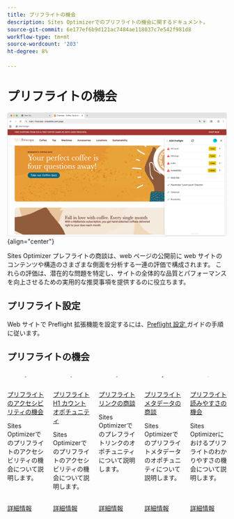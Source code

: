 ```yaml
---
title: プリフライトの機会
description: Sites Optimizerでのプリフライトの機会に関するドキュメント。
source-git-commit: 6e177ef6b9d121ac7484ae118037c7e542f981d8
workflow-type: tm+mt
source-wordcount: '203'
ht-degree: 8%

---
```



# プリフライトの機会

![プリフライトの機会](./assets/overview/hero.png){align="center"}

Sites Optimizer プレフライトの商談は、web ページの公開前に web サイトのコンテンツや構造のさまざまな側面を分析する一連の評価で構成されます。 これらの評価は、潜在的な問題を特定し、サイトの全体的な品質とパフォーマンスを向上させるための実用的な推奨事項を提供するのに役立ちます。

## プリフライト設定

Web サイトで Preflight 拡張機能を設定するには、[Preflight 設定 ](./setup.md) ガイドの手順に従います。

## プリフライトの機会

<!-- CARDS
* ./accessibility.md
* ./h1-count.md
* ./links.md
* ./meta-data.md
* ./readability.md
-->
<!-- START CARDS HTML - DO NOT MODIFY BY HAND -->
<div class="columns">
    <div class="column is-half-tablet is-half-desktop is-one-third-widescreen" aria-label="Preflight Accessibility Opportunity">
        <div class="card" style="height: 100%; display: flex; flex-direction: column; height: 100%;">
            <div class="card-image">
                <figure class="image x-is-16by9">
                    <a href="./accessibility.md" title="Preflight Accessibility Opportunity" target="_blank" rel="referrer">
                        <img class="is-bordered-r-small" src="assets/accessibility/hero.png" alt="Preflight Accessibility Opportunity"
                             style="width: 100%; aspect-ratio: 16 / 9; object-fit: cover; overflow: hidden; display: block; margin: auto;">
                    </a>
                </figure>
            </div>
            <div class="card-content is-padded-small" style="display: flex; flex-direction: column; flex-grow: 1; justify-content: space-between;">
                <div class="top-card-content">
                    <p class="headline is-size-6 has-text-weight-bold">
                        <a href="./accessibility.md" target="_blank" rel="referrer" title="Preflight Accessibility Opportunity"> プリフライトのアクセシビリティの機会 </a>
                    </p>
                    <p class="is-size-6">Sites Optimizerでのプリフライトのアクセシビリティの機会について説明します。</p>
                </div>
                <a href="./accessibility.md" target="_blank" rel="referrer" class="spectrum-Button spectrum-Button--outline spectrum-Button--primary spectrum-Button--sizeM" style="align-self: flex-start; margin-top: 1rem;">
                    <span class="spectrum-Button-label has-no-wrap has-text-weight-bold">詳細情報</span>
                </a>
            </div>
        </div>
    </div>
    <div class="column is-half-tablet is-half-desktop is-one-third-widescreen" aria-label="Preflight H1 Count Opportunity">
        <div class="card" style="height: 100%; display: flex; flex-direction: column; height: 100%;">
            <div class="card-image">
                <figure class="image x-is-16by9">
                    <a href="./h1-count.md" title="プリフライト H1 カウントオポチュニティ" target="_blank" rel="referrer">
                        <img class="is-bordered-r-small" src="assets/h1-count/hero.png" alt="プリフライト H1 カウントオポチュニティ"
                             style="width: 100%; aspect-ratio: 16 / 9; object-fit: cover; overflow: hidden; display: block; margin: auto;">
                    </a>
                </figure>
            </div>
            <div class="card-content is-padded-small" style="display: flex; flex-direction: column; flex-grow: 1; justify-content: space-between;">
                <div class="top-card-content">
                    <p class="headline is-size-6 has-text-weight-bold">
                        <a href="./h1-count.md" target="_blank" rel="referrer" title="プリフライト H1 カウントオポチュニティ"> プリフライト H1 カウントオポチュニティ </a>
                    </p>
                    <p class="is-size-6">Sites Optimizerでのプリフライトのアクセシビリティの機会について説明します。</p>
                </div>
                <a href="./h1-count.md" target="_blank" rel="referrer" class="spectrum-Button spectrum-Button--outline spectrum-Button--primary spectrum-Button--sizeM" style="align-self: flex-start; margin-top: 1rem;">
                    <span class="spectrum-Button-label has-no-wrap has-text-weight-bold">詳細情報</span>
                </a>
            </div>
        </div>
    </div>
    <div class="column is-half-tablet is-half-desktop is-one-third-widescreen" aria-label="Preflight Links Opportunity">
        <div class="card" style="height: 100%; display: flex; flex-direction: column; height: 100%;">
            <div class="card-image">
                <figure class="image x-is-16by9">
                    <a href="./links.md" title="プリフライトリンクの商談" target="_blank" rel="referrer">
                        <img class="is-bordered-r-small" src="assets/links/hero.png" alt="プリフライトリンクの商談"
                             style="width: 100%; aspect-ratio: 16 / 9; object-fit: cover; overflow: hidden; display: block; margin: auto;">
                    </a>
                </figure>
            </div>
            <div class="card-content is-padded-small" style="display: flex; flex-direction: column; flex-grow: 1; justify-content: space-between;">
                <div class="top-card-content">
                    <p class="headline is-size-6 has-text-weight-bold">
                        <a href="./links.md" target="_blank" rel="referrer" title="プリフライトリンクの商談"> プリフライトリンクの商談 </a>
                    </p>
                    <p class="is-size-6">Sites Optimizerでのプレフライトリンクのオポチュニティについて説明します。</p>
                </div>
                <a href="./links.md" target="_blank" rel="referrer" class="spectrum-Button spectrum-Button--outline spectrum-Button--primary spectrum-Button--sizeM" style="align-self: flex-start; margin-top: 1rem;">
                    <span class="spectrum-Button-label has-no-wrap has-text-weight-bold">詳細情報</span>
                </a>
            </div>
        </div>
    </div>
    <div class="column is-half-tablet is-half-desktop is-one-third-widescreen" aria-label="Preflight Metadata Opportunity">
        <div class="card" style="height: 100%; display: flex; flex-direction: column; height: 100%;">
            <div class="card-image">
                <figure class="image x-is-16by9">
                    <a href="./meta-data.md" title="プリフライトメタデータの商談" target="_blank" rel="referrer">
                        <img class="is-bordered-r-small" src="assets/metadata/hero.png" alt="プリフライトメタデータの商談"
                             style="width: 100%; aspect-ratio: 16 / 9; object-fit: cover; overflow: hidden; display: block; margin: auto;">
                    </a>
                </figure>
            </div>
            <div class="card-content is-padded-small" style="display: flex; flex-direction: column; flex-grow: 1; justify-content: space-between;">
                <div class="top-card-content">
                    <p class="headline is-size-6 has-text-weight-bold">
                        <a href="./meta-data.md" target="_blank" rel="referrer" title="プリフライトメタデータの商談"> プリフライトメタデータの商談 </a>
                    </p>
                    <p class="is-size-6">Sites Optimizerでのプリフライトメタデータのオポチュニティについて説明します。</p>
                </div>
                <a href="./meta-data.md" target="_blank" rel="referrer" class="spectrum-Button spectrum-Button--outline spectrum-Button--primary spectrum-Button--sizeM" style="align-self: flex-start; margin-top: 1rem;">
                    <span class="spectrum-Button-label has-no-wrap has-text-weight-bold">詳細情報</span>
                </a>
            </div>
        </div>
    </div>
    <div class="column is-half-tablet is-half-desktop is-one-third-widescreen" aria-label="Preflight Readability Opportunity">
        <div class="card" style="height: 100%; display: flex; flex-direction: column; height: 100%;">
            <div class="card-image">
                <figure class="image x-is-16by9">
                    <a href="./readability.md" title="プリフライト読みやすさ商談" target="_blank" rel="referrer">
                        <img class="is-bordered-r-small" src="assets/readability/hero.png" alt="プリフライト読みやすさ商談"
                             style="width: 100%; aspect-ratio: 16 / 9; object-fit: cover; overflow: hidden; display: block; margin: auto;">
                    </a>
                </figure>
            </div>
            <div class="card-content is-padded-small" style="display: flex; flex-direction: column; flex-grow: 1; justify-content: space-between;">
                <div class="top-card-content">
                    <p class="headline is-size-6 has-text-weight-bold">
                        <a href="./readability.md" target="_blank" rel="referrer" title="プリフライト読みやすさ商談"> プリフライト読みやすさの機会 </a>
                    </p>
                    <p class="is-size-6">Sites Optimizerにおけるプリフライトのわかりやすさの機会について説明します。</p>
                </div>
                <a href="./readability.md" target="_blank" rel="referrer" class="spectrum-Button spectrum-Button--outline spectrum-Button--primary spectrum-Button--sizeM" style="align-self: flex-start; margin-top: 1rem;">
                    <span class="spectrum-Button-label has-no-wrap has-text-weight-bold">詳細情報</span>
                </a>
            </div>
        </div>
    </div>
</div>
<!-- END CARDS HTML - DO NOT MODIFY BY HAND -->
